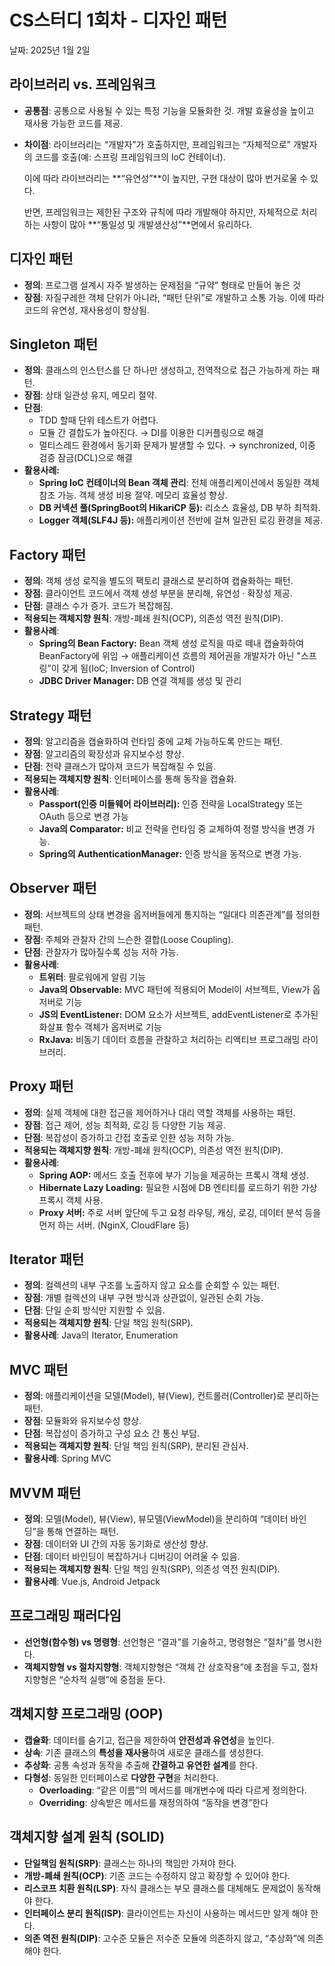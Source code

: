 # CS스터디 1회차 - 디자인 패턴

날짜: 2025년 1월 2일

## 라이브러리 vs. 프레임워크

- **공통점**: 공통으로 사용될 수 있는 특정 기능을 모듈화한 것. 개발 효율성을 높이고 재사용 가능한 코드를 제공.
- **차이점**: 라이브러리는 “개발자”가 호출하지만, 프레임워크는 “자체적으로” 개발자의 코드를 호출(예: 스프링 프레임워크의 IoC 컨테이너).
    
    이에 따라 라이브러리는 **“유연성”**이 높지만, 구현 대상이 많아 번거로울 수 있다.
    
    반면, 프레임워크는 제한된 구조와 규칙에 따라 개발해야 하지만, 자체적으로 처리하는 사항이 많아 **“통일성 및 개발생산성”**면에서 유리하다.
    

## 디자인 패턴

- **정의**: 프로그램 설계시 자주 발생하는 문제점을 “규약” 형태로 만들어 놓은 것
- **장점**: 자질구레한 객체 단위가 아니라, “패턴 단위”로 개발하고 소통 가능. 이에 따라 코드의 유연성, 재사용성이 향상됨.

## Singleton 패턴

- **정의**: 클래스의 인스턴스를 단 하나만 생성하고, 전역적으로 접근 가능하게 하는 패턴.
- **장점**: 상태 일관성 유지, 메모리 절약.
- **단점**:
    - TDD 할때 단위 테스트가 어렵다.
    - 모듈 간 결합도가 높아진다. → DI를 이용한 디커플링으로 해결
    - 멀티스레드 환경에서 동기화 문제가 발생할 수 있다. → synchronized, 이중 검증 잠금(DCL)으로 해결
- **활용사례:**
    - **Spring IoC 컨테이너의 Bean 객체 관리**: 전체 애플리케이션에서 동일한 객체 참조 가능. 객체 생성 비용 절약. 메모리 효율성 향상.
    - **DB 커넥션 풀(SpringBoot의 HikariCP 등):** 리소스 효율성, DB 부하 최적화.
    - **Logger 객체(SLF4J 등):** 애플리케이션 전반에 걸쳐 일관된 로깅 환경을 제공.

## Factory 패턴

- **정의**: 객체 생성 로직을 별도의 팩토리 클래스로 분리하여 캡슐화하는 패턴.
- **장점**: 클라이언트 코드에서 객체 생성 부분을 분리해, 유연성 · 확장성 제공.
- **단점**: 클래스 수가 증가. 코드가 복잡해짐.
- **적용되는 객체지향 원칙**: 개방-폐쇄 원칙(OCP), 의존성 역전 원칙(DIP).
- **활용사례**:
    - **Spring의 Bean Factory:** Bean 객체 생성 로직을 따로 떼내 캡슐화하여 BeanFactory에 위임 → 애플리케이션 흐름의 제어권을 개발자가 아닌 "스프링”이 갖게 됨(IoC; Inversion of Control)
    - **JDBC Driver Manager:** DB 연결 객체를 생성 및 관리

## Strategy 패턴

- **정의**: 알고리즘을 캡슐화하여 런타임 중에 교체 가능하도록 만드는 패턴.
- **장점**: 알고리즘의 확장성과 유지보수성 향상.
- **단점**: 전략 클래스가 많아져 코드가 복잡해질 수 있음.
- **적용되는 객체지향 원칙**: 인터페이스를 통해 동작을 캡슐화.
- **활용사례**:
    - **Passport(인증 미들웨어 라이브러리):** 인증 전략을 LocalStrategy 또는 OAuth 등으로 변경 가능
    - **Java의 Comparator:** 비교 전략을 런타임 중 교체하여 정렬 방식을 변경 가능.
    - **Spring의 AuthenticationManager:** 인증 방식을 동적으로 변경 가능.

## Observer 패턴

- **정의**: 서브젝트의 상태 변경을 옵저버들에게 통지하는 “일대다 의존관계”를 정의한 패턴.
- **장점**: 주체와 관찰자 간의 느슨한 결합(Loose Coupling).
- **단점**: 관찰자가 많아질수록 성능 저하 가능.
- **활용사례**:
    - **트위터**: 팔로워에게 알림 기능
    - **Java의 Observable:** MVC 패턴에 적용되어 Model이 서브젝트, View가 옵저버로 기능
    - **JS의 EventListener:** DOM 요소가 서브젝트, addEventListener로 추가된 화살표 함수 객체가 옵저버로 기능
    - **RxJava:** 비동기 데이터 흐름을 관찰하고 처리하는 리액티브 프로그래밍 라이브러리.

## Proxy 패턴

- **정의**: 실제 객체에 대한 접근을 제어하거나 대리 역할 객체를 사용하는 패턴.
- **장점**: 접근 제어, 성능 최적화, 로깅 등 다양한 기능 제공.
- **단점**: 복잡성이 증가하고 간접 호출로 인한 성능 저하 가능.
- **적용되는 객체지향 원칙**: 개방-폐쇄 원칙(OCP), 의존성 역전 원칙(DIP).
- **활용사례**:
    - **Spring AOP:** 메서드 호출 전후에 부가 기능을 제공하는 프록시 객체 생성.
    - **Hibernate Lazy Loading:** 필요한 시점에 DB 엔티티를 로드하기 위한 가상 프록시 객체 사용.
    - **Proxy 서버:** 주로 서버 앞단에 두고 요청 라우팅, 캐싱, 로깅, 데이터 분석 등을 먼저 하는 서버. (NginX, CloudFlare 등)

## Iterator 패턴

- **정의**: 컬렉션의 내부 구조를 노출하지 않고 요소를 순회할 수 있는 패턴.
- **장점**: 개별 컬렉션의 내부 구현 방식과 상관없이, 일관된 순회 가능.
- **단점**: 단일 순회 방식만 지원할 수 있음.
- **적용되는 객체지향 원칙**: 단일 책임 원칙(SRP).
- **활용사례**: Java의 Iterator, Enumeration

## MVC 패턴

- **정의**: 애플리케이션을 모델(Model), 뷰(View), 컨트롤러(Controller)로 분리하는 패턴.
- **장점**: 모듈화와 유지보수성 향상.
- **단점**: 복잡성이 증가하고 구성 요소 간 통신 부담.
- **적용되는 객체지향 원칙**: 단일 책임 원칙(SRP), 분리된 관심사.
- **활용사례**: Spring MVC

## MVVM 패턴

- **정의**: 모델(Model), 뷰(View), 뷰모델(ViewModel)을 분리하여 “데이터 바인딩”을 통해 연결하는 패턴.
- **장점**: 데이터와 UI 간의 자동 동기화로 생산성 향상.
- **단점**: 데이터 바인딩이 복잡하거나 디버깅이 어려울 수 있음.
- **적용되는 객체지향 원칙**: 단일 책임 원칙(SRP), 의존성 역전 원칙(DIP).
- **활용사례**: Vue.js, Android Jetpack

## 프로그래밍 패러다임

- **선언형(함수형) vs 명령형**: 선언형은 “결과”를 기술하고, 명령형은 “절차”를 명시한다.
- **객체지향형 vs 절차지향형**: 객체지향형은 “객체 간 상호작용”에 초점을 두고, 절차지향형은 “순차적 실행”에 중점을 둔다.

## 객체지향 프로그래밍 (OOP)

- **캡슐화**: 데이터를 숨기고, 접근을 제한하여 **안전성과 유연성**을 높인다.
- **상속**: 기존 클래스의 **특성을 재사용**하여 새로운 클래스를 생성한다.
- **추상화**: 공통 속성과 동작을 추출해 **간결하고 유연한 설계**를 한다.
- **다형성**: 동일한 인터페이스로 **다양한 구현**을 처리한다.
    - **Overloading**: “같은 이름”의 메서드를 매개변수에 따라 다르게 정의한다.
    - **Overriding**: 상속받은 메서드를 재정의하여 “동작을 변경”한다

## 객체지향 설계 원칙 (SOLID)

- **단일책임 원칙(SRP)**: 클래스는 하나의 책임만 가져야 한다.
- **개방-폐쇄 원칙(OCP)**: 기존 코드는 수정하지 않고 확장할 수 있어야 한다.
- **리스코프 치환 원칙(LSP)**: 자식 클래스는 부모 클래스를 대체해도 문제없이 동작해야 한다.
- **인터페이스 분리 원칙(ISP)**: 클라이언트는 자신이 사용하는 메서드만 알게 해야 한다.
- **의존 역전 원칙(DIP)**: 고수준 모듈은 저수준 모듈에 의존하지 않고, “추상화”에 의존해야 한다.